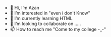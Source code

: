 - 👋 Hi, I’m Azan
- 👀 I’m interested in "even i don't Know"
- 🌱 I’m currently learning HTML
- 💞️ I’m looking to collaborate on .....
- 📫 How to reach me "Come to my college -_-"
